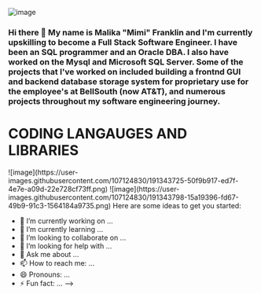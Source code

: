 ![image](https://user-images.githubusercontent.com/107124830/191340139-803a7809-6d14-4a8a-99f6-ef6b8e065f9a.png)

### Hi there 👋 My name is Malika "Mimi" Franklin and I'm currently upskilling to become a Full Stack Software Engineer. I have been an SQL programmer and an Oracle DBA. I also have worked on the Mysql and Microsoft SQL Server. Some of the projects that I've worked on included building a frontnd GUI and backend database storage system for proprietary use for the employee's at BellSouth (now AT&T), and numerous projects throughout my software engineering journey. 

<h1> CODING LANGAUGES AND LIBRARIES </h1>
![image](https://user-images.githubusercontent.com/107124830/191343725-50f9b917-ed7f-4e7e-a09d-22e728cf73ff.png)
![image](https://user-images.githubusercontent.com/107124830/191343798-15a19396-fd67-49b9-91c3-1564184a9735.png)
Here are some ideas to get you started:

- 🔭 I’m currently working on ...
- 🌱 I’m currently learning ...
- 👯 I’m looking to collaborate on ...
- 🤔 I’m looking for help with ...
- 💬 Ask me about ...
- 📫 How to reach me: ...
- 😄 Pronouns: ...
- ⚡ Fun fact: ...
-->
